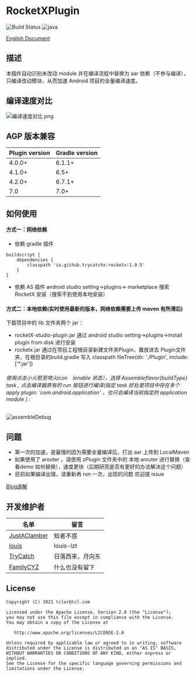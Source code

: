 # RocketXPlugin
![Build Status](https://img.shields.io/badge/build-passing-brightgreen)
![java](https://img.shields.io/badge/language-kotlin-Borange.svg)

[English Document](https://github.com/trycatchx/RocketXPlugin/blob/master/README.md)

## 描述
本插件自动识别未改动 module 并在编译流程中替换为 aar 依赖（不参与编译），只编译改动模块，从而加速 Android 项目的全量编译速度。

## 编译速度对比
![编译速度对比.png](https://upload-images.jianshu.io/upload_images/2788235-ee2c3f7b9ca7862f.png?imageMogr2/auto-orient/strip%7CimageView2/2/w/1240)

## AGP 版本兼容
Plugin version | Gradle version
---|---
4.0.0+ | 6.1.1+
4.1.0+ | 6.5+
4.2.0+ |6.7.1+
7.0    |7.0+

## 如何使用

#### 方式一：网络依赖

* 依赖 gradle 插件

```
buildscript {
    dependencies {
        classpath 'io.github.trycatchx:rocketx:1.0.5'
    }
}
```

* 依赖 AS 插件 android studio setting->plugins-> marketplace 搜索 RocketX 安装（搜索不到使用本地安装）

#### 方式二：本地依赖(实时使用最新的版本，网络依赖需要上传 maven 有所滞后)

下载项目中的 lib 文件夹两个 jar：

* rocketX-studio-plugin.jar 通过 android studio setting->plugins->install plugin from disk 进行安装
* rocketx.jar 通过在项目工程根目录新建文件夹Plugin，置放进去 Plugin文件夹，在根目录的build.gradle 写入 classpath fileTree(dir: './Plugin', include: ['*.jar'])

######  使用点击小火箭至喷火icon （enable 状态），选择 Assemble${flavor}${buildType} task , 点击编译器原有的 run 按钮进行编译(指定 task 好处是项目中存在多个 apply plugin: 'com.android.application'  ，也只会编译当前指定的 application module ) :
![assembleDebug](https://github.com/trycatchx/RocketXPlugin/blob/master/IMG/assembleDebug.jpeg)



## 问题
* 第一次的加速，是最慢的因为需要全量编译后，打出 aar 上传到 LocalMaven
* 如果使用了 arouter ，请使用 zPlugin 文件夹中的 本地 arouter 进行替换（查看demo 如何替换），速度更快（后期研究是否有更好的办法解决这个问题）
* 目前如果编译出错，请重新再 run 一次，出现的问题 欢迎提 issue


[Blog讲解](https://www.jianshu.com/p/59b95b5a7fab)


## 开发维护者
 名单 | 留言
--- | ---
[JustAClamber](https://github.com/JustAClamber) | 知者不惑
[louis](https://github.com/louis-lzt)| louis-lzt
[TryCatch ](https://github.com/trycatchx)   |日落西来，月向东
[FamilyCYZ](https://github.com/FamilyCYZ) | 什么也没有留下


## License

```
Copyright (C) 2021 tcler@tcl.com

Licensed under the Apache License, Version 2.0 (the "License");
you may not use this file except in compliance with the License.
You may obtain a copy of the License at

   http://www.apache.org/licenses/LICENSE-2.0

Unless required by applicable law or agreed to in writing, software
distributed under the License is distributed on an "AS IS" BASIS,
WITHOUT WARRANTIES OR CONDITIONS OF ANY KIND, either express or implied.
See the License for the specific language governing permissions and
limitations under the License.
